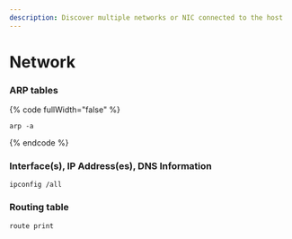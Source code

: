 ```yaml
---
description: Discover multiple networks or NIC connected to the host
---
```


# Network

### ARP tables

{% code fullWidth="false" %}
```batch
arp -a
```
{% endcode %}

### Interface(s), IP Address(es), DNS Information

```batch
ipconfig /all
```

### Routing table

```batch
route print
```
